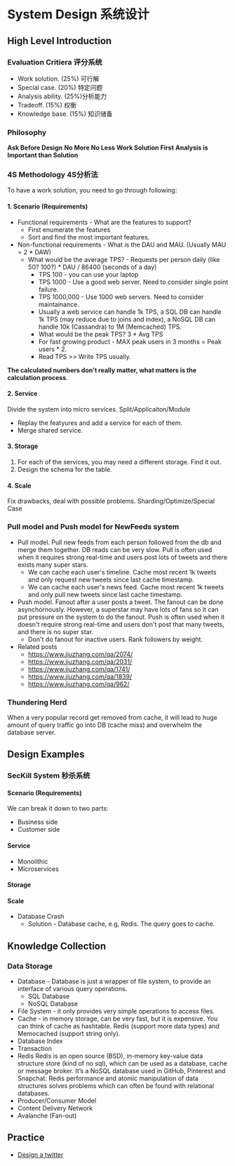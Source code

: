 # System Design 系统设计

## High Level Introduction

### Evaluation Critiera 评分系统

* Work solution. (25%) 可行解
* Special case. (20%) 特定问题
* Analysis ability. (25%)分析能力
* Tradeoff. (15%) 权衡
* Knowledge base. (15%) 知识储备

### Philosophy

**Ask Before Design**
**No More No Less**
**Work Solution First**
**Analysis is Important than Solution**

### 4S Methodology 4S分析法

To have a work solution, you need to go through following:

#### 1. Scenario (Requirements)

* Functional requirements - What are the features to support?
  * First enumerate the features
  * Sort and find the most important features.
* Non-functional requirements - What is the DAU and MAU. (Usually MAU = 2 * DAW)
  * What would be the average TPS? - Requests per person daily (like 50? 100?) * DAU / 86400 (seconds of a day)
    * TPS 100 - you can use your laptop
    * TPS 1000 - Use a good web server. Need to consider single point failure.
    * TPS 1000,000 - Use 1000 web servers. Need to consider maintainance.
    * Usually a web service can handle 1k TPS, a SQL DB can handle 1k TPS (may reduce due to joins and index), a NoSQL DB can handle 10k (Cassandra) to 1M (Memcached) TPS.
    * What would be the peak TPS? 3 * Avg TPS
    * For fast growing product - MAX peak users in 3 months = Peak users * 2. 
    * Read TPS >> Write TPS usually.

**The calculated numbers don't really matter, what matters is the calculation process**.

#### 2. Service
Divide the system into micro services. Split/Applicaiton/Module
* Replay the featyures and add a service for each of them.
* Merge shared service.

#### 3. Storage
1. For each of the services, you may need a different storage. Find it out.
2. Design the schema for the table.

#### 4. Scale
Fix drawbacks, deal with possible problems. Sharding/Optimize/Special Case



### Pull model and Push model for NewFeeds system
* Pull model. Pull new feeds from each person followed from the db and merge them together. DB reads can be very slow. Pull is often used when it requires strong real-time and users post lots of tweets and there exists many super stars.
  * We can cache each user's timeline. Cache most recent 1k tweets and only request new tweets since last cache timestamp.
  * We can cache each user's news feed. Cache most recent 1k tweets and only pull new tweets since last cache timestamp.
* Push model. Fanout after a user posts a tweet. The fanout can be done asynchornously. However, a superstar may have lots of fans so it can put pressure on the system to do the fanout. Push is often used when it doesn't require strong real-time and users don't post that many tweets, and there is no super star.
  * Don't do fanout for inactive users. Rank followers by weight.
* Related posts
  * https://www.jiuzhang.com/qa/2074/
  * https://www.jiuzhang.com/qa/2031/
  * https://www.jiuzhang.com/qa/1741/
  * https://www.jiuzhang.com/qa/1839/
  * https://www.jiuzhang.com/qa/962/

### Thundering Herd 

When a very popular record get removed from cache, it will lead to huge amount of query traffic go into DB (cache miss) and overwhelm the database server.

## Design Examples

### SecKill System 秒杀系统
#### Scenario (Requirements)
We can break it down to two parts:
* Business side
* Customer side
#### Service
* Monolithic
* Microservices
#### Storage
#### Scale
* Database Crash
  * Solution - Database cache, e.g, Redis. The query goes to cache. 

## Knowledge Collection
### Data Storage
* Database - Database is just a wrapper of file system, to provide an interface of various query operations. 
  * SQL Database
  * NoSQL Database
* File System - it only provides very simple operations to access files.
* Cache - in memory storage, can be very fast, but it is expensive. You can think of cache as hashtable. Redis (support more data types) and Memocached (support string only).
* Database Index
* Transaction
* Redis 
Redis is an open source (BSD), in-memory key-value data structure store (kind of no sql), which can be used as a database, cache or message broker. It’s a NoSQL database used in GitHub, Pinterest and Snapchat. Redis performance and atomic manipulation of data structures solves problems which can often be found with relational databases.
* Producer/Consumer Model
* Content Delivery Network
* Avalanche (Fan-out)

## Practice
* [Design a twitter](https://github.com/dengkliu/system-design/blob/main/DesignTwitter.java)
